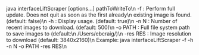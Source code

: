 java interfaceLiftScraper [options...] pathToWriteTo\n
 -f       : Perform full update. Does not quit as soon as the first already\n
            existing image is found. (default: false)\n
 -h       : Display usage. (default: true)\n
 -n N     : Number of recent images to download. (default: 500)\n
 -o PATH  : Full file system path to save images to (default:\n
            /Users/ebcraig/)\n
 -res RES : Image resolution to download (default: 3840x2160)\n
Example: java interfaceLiftScraper -f -h -n N -o PATH -res RES\n
